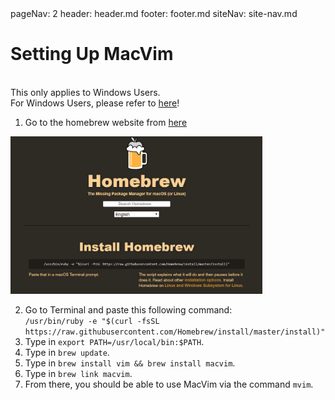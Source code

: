 <frontmatter>
  pageNav: 2
  header: header.md
  footer: footer.md
  siteNav: site-nav.md
</frontmatter>

<br> 

# Setting Up MacVim

<br>

<box type="warning">
    This only applies to Windows Users. <br/> 
    For Windows Users, please refer to <a href="settingUpVim.html">here</a>! 
</box>
 
1) Go to the homebrew website from [here](http://brew.sh) <br /> 

<img src = "images/mvim00.png" width="80%"/>
<br />

2) Go to Terminal and paste this following command: <br /> 
```/usr/bin/ruby -e "$(curl -fsSL https://raw.githubusercontent.com/Homebrew/install/master/install)"``` 
3) Type in ```export PATH=/usr/local/bin:$PATH```.
4) Type in ```brew update```.
5) Type in ```brew install vim && brew install macvim```.
6) Type in ```brew link macvim```.
7) From there, you should be able to use MacVim via the command ```mvim```.